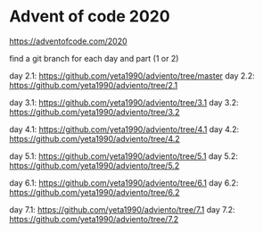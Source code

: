 # Advent of code 2020

https://adventofcode.com/2020

find a git branch for each day and part (1 or 2)

day 2.1: https://github.com/yeta1990/adviento/tree/master 
day 2.2: https://github.com/yeta1990/adviento/tree/2.1

day 3.1: https://github.com/yeta1990/adviento/tree/3.1
day 3.2: https://github.com/yeta1990/adviento/tree/3.2

day 4.1: https://github.com/yeta1990/adviento/tree/4.1
day 4.2: https://github.com/yeta1990/adviento/tree/4.2

day 5.1: https://github.com/yeta1990/adviento/tree/5.1
day 5.2: https://github.com/yeta1990/adviento/tree/5.2

day 6.1: https://github.com/yeta1990/adviento/tree/6.1
day 6.2: https://github.com/yeta1990/adviento/tree/6.2

day 7.1: https://github.com/yeta1990/adviento/tree/7.1
day 7.2: https://github.com/yeta1990/adviento/tree/7.2
